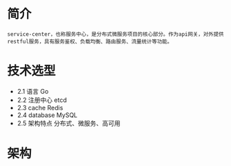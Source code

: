 # 简介
    service-center，也称服务中心，是分布式微服务项目的核心部分。作为api网关，对外提供restful服务，具有服务鉴权、负载均衡、路由服务、流量统计等功能。

# 技术选型
- 2.1 语言
    Go
- 2.2 注册中心
    etcd
- 2.3 cache
    Redis
- 2.4 database
    MySQL
- 2.5 架构特点
    分布式、微服务、高可用


# 架构



